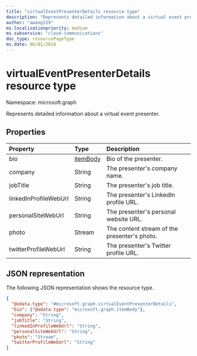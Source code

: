```yaml
---
title: "virtualEventPresenterDetails resource type"
description: "Represents detailed information about a virtual event presenter."
author: "awang119"
ms.localizationpriority: medium
ms.subservice: "cloud-communications"
doc_type: resourcePageType
ms.date: 08/01/2024
---
```


# virtualEventPresenterDetails resource type

Namespace: microsoft.graph

Represents detailed information about a virtual event presenter.

## Properties

|Property|Type|Description|
|:---|:---|:---|
|bio|[itemBody](../resources/itembody.md)|Bio of the presenter.|
|company|String|The presenter's company name.|
|jobTitle|String|The presenter's job title.|
|linkedInProfileWebUrl|String|The presenter's LinkedIn profile URL.|
|personalSiteWebUrl|String|The presenter's personal website URL.|
|photo|Stream|The content stream of the presenter's photo.|
|twitterProfileWebUrl|String|The presenter's Twitter profile URL.|

## JSON representation

The following JSON representation shows the resource type.
<!-- {
  "blockType": "resource",
  "@odata.type": "microsoft.graph.virtualEventPresenterDetails"
}
-->
``` json
{
  "@odata.type": "#microsoft.graph.virtualEventPresenterDetails",
  "bio": {"@odata.type": "microsoft.graph.itemBody"},
  "company": "String",
  "jobTitle": "String",
  "linkedInProfileWebUrl": "String",
  "personalSiteWebUrl": "String",
  "photo": "Stream",
  "twitterProfileWebUrl": "String"
}
```
